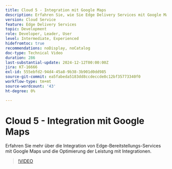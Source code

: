 ```yaml
---
title: Cloud 5 - Integration mit Google Maps
description: Erfahren Sie, wie Sie Edge Delivery Services mit Google Maps integrieren.
version: Cloud Service
feature: Edge Delivery Services
topic: Development
role: Developer, Leader, User
level: Intermediate, Experienced
hidefromtoc: true
recommendations: noDisplay, noCatalog
doc-type: Technical Video
duration: 286
last-substantial-update: 2024-12-12T00:00:00Z
jira: KT-16666
exl-id: 555ebfd2-94d4-45a8-9b38-3b901d0dd985
source-git-commit: ea5fabeda5183dd8ccdeccde8c12bf35773340f0
workflow-type: tm+mt
source-wordcount: '43'
ht-degree: 0%

---
```


# Cloud 5 - Integration mit Google Maps

Erfahren Sie mehr über die Integration von Edge-Bereitstellungs-Services mit Google Maps und die Optimierung der Leistung mit Integrationen.

>[!VIDEO](https://video.tv.adobe.com/v/3440977/?learn=on&enablevpops)
